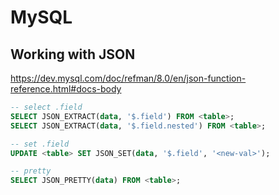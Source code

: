 # MySQL

## Working with JSON

https://dev.mysql.com/doc/refman/8.0/en/json-function-reference.html#docs-body
```sql
-- select .field
SELECT JSON_EXTRACT(data, '$.field') FROM <table>;
SELECT JSON_EXTRACT(data, '$.field.nested') FROM <table>;

-- set .field
UPDATE <table> SET JSON_SET(data, '$.field', '<new-val>');

-- pretty
SELECT JSON_PRETTY(data) FROM <table>;
```
